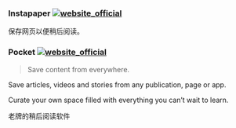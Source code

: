 ### Instapaper [![website_official](https://gitbook07.oss-cn-hangzhou.aliyuncs.com/website_official.svg)](https://www.instapaper.com/)

保存网页以便稍后阅读。

### Pocket [![website_official](https://gitbook07.oss-cn-hangzhou.aliyuncs.com/website_official.svg)](https://getpocket.com/)

> Save content from everywhere.

Save articles, videos and stories from any publication, page or app. 

Curate your own space filled with everything you can’t wait to learn.

老牌的稍后阅读软件
